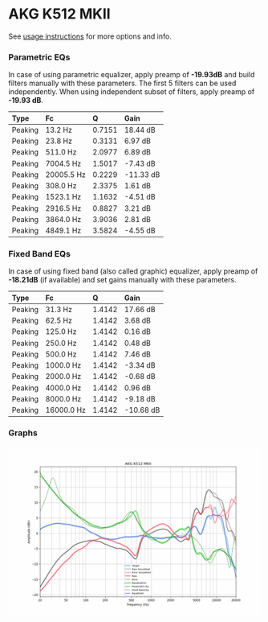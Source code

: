 # AKG K512 MKII
See [usage instructions](https://github.com/jaakkopasanen/AutoEq#usage) for more options and info.

### Parametric EQs
In case of using parametric equalizer, apply preamp of **-19.93dB** and build filters manually
with these parameters. The first 5 filters can be used independently.
When using independent subset of filters, apply preamp of **-19.93 dB**.

| Type    | Fc         |      Q | Gain      |
|:--------|:-----------|:-------|:----------|
| Peaking | 13.2 Hz    | 0.7151 | 18.44 dB  |
| Peaking | 23.8 Hz    | 0.3131 | 6.97 dB   |
| Peaking | 511.0 Hz   | 2.0977 | 6.89 dB   |
| Peaking | 7004.5 Hz  | 1.5017 | -7.43 dB  |
| Peaking | 20005.5 Hz | 0.2229 | -11.33 dB |
| Peaking | 308.0 Hz   | 2.3375 | 1.61 dB   |
| Peaking | 1523.1 Hz  | 1.1632 | -4.51 dB  |
| Peaking | 2916.5 Hz  | 0.8827 | 3.21 dB   |
| Peaking | 3864.0 Hz  | 3.9036 | 2.81 dB   |
| Peaking | 4849.1 Hz  | 3.5824 | -4.55 dB  |

### Fixed Band EQs
In case of using fixed band (also called graphic) equalizer, apply preamp of **-18.21dB**
(if available) and set gains manually with these parameters.

| Type    | Fc         |      Q | Gain      |
|:--------|:-----------|:-------|:----------|
| Peaking | 31.3 Hz    | 1.4142 | 17.66 dB  |
| Peaking | 62.5 Hz    | 1.4142 | 3.68 dB   |
| Peaking | 125.0 Hz   | 1.4142 | 0.16 dB   |
| Peaking | 250.0 Hz   | 1.4142 | 0.48 dB   |
| Peaking | 500.0 Hz   | 1.4142 | 7.46 dB   |
| Peaking | 1000.0 Hz  | 1.4142 | -3.34 dB  |
| Peaking | 2000.0 Hz  | 1.4142 | -0.68 dB  |
| Peaking | 4000.0 Hz  | 1.4142 | 0.96 dB   |
| Peaking | 8000.0 Hz  | 1.4142 | -9.18 dB  |
| Peaking | 16000.0 Hz | 1.4142 | -10.68 dB |

### Graphs
![](./AKG%20K512%20MKII.png)